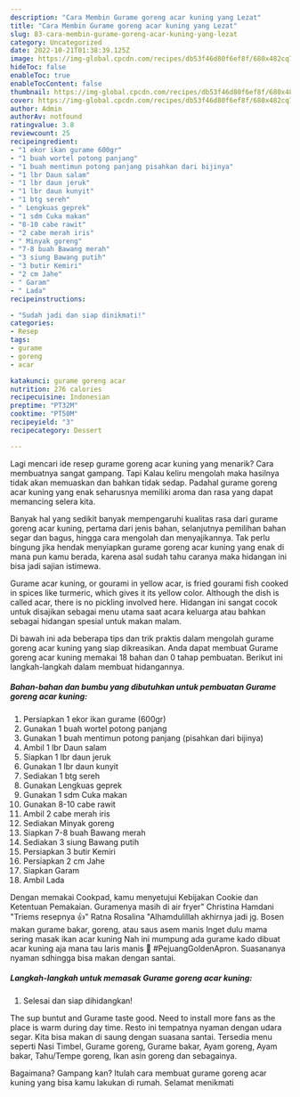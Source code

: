 ```yaml
---
description: "Cara Membin Gurame goreng acar kuning yang Lezat"
title: "Cara Membin Gurame goreng acar kuning yang Lezat"
slug: 83-cara-membin-gurame-goreng-acar-kuning-yang-lezat
category: Uncategorized
date: 2022-10-21T01:38:39.125Z
image: https://img-global.cpcdn.com/recipes/db53f46d80f6ef8f/680x482cq70/gurame-goreng-acar-kuning-foto-resep-utama.jpg
hideToc: false
enableToc: true
enableTocContent: false
thumbnail: https://img-global.cpcdn.com/recipes/db53f46d80f6ef8f/680x482cq70/gurame-goreng-acar-kuning-foto-resep-utama.jpg
cover: https://img-global.cpcdn.com/recipes/db53f46d80f6ef8f/680x482cq70/gurame-goreng-acar-kuning-foto-resep-utama.jpg
author: Admin
authorAv: notfound
ratingvalue: 3.8
reviewcount: 25
recipeingredient:
- "1 ekor ikan gurame 600gr"
- "1 buah wortel potong panjang"
- "1 buah mentimun potong panjang pisahkan dari bijinya"
- "1 lbr Daun salam"
- "1 lbr daun jeruk"
- "1 lbr daun kunyit"
- "1 btg sereh"
- " Lengkuas geprek"
- "1 sdm Cuka makan"
- "8-10 cabe rawit"
- "2 cabe merah iris"
- " Minyak goreng"
- "7-8 buah Bawang merah"
- "3 siung Bawang putih"
- "3 butir Kemiri"
- "2 cm Jahe"
- " Garam"
- " Lada"
recipeinstructions:

- "Sudah jadi dan siap dinikmati!"
categories:
- Resep
tags:
- gurame
- goreng
- acar

katakunci: gurame goreng acar 
nutrition: 276 calories
recipecuisine: Indonesian
preptime: "PT32M"
cooktime: "PT50M"
recipeyield: "3"
recipecategory: Dessert

---
```



Lagi mencari ide resep gurame goreng acar kuning yang menarik? Cara membuatnya sangat gampang. Tapi Kalau keliru mengolah maka hasilnya tidak akan memuaskan dan bahkan tidak sedap. Padahal gurame goreng acar kuning yang enak seharusnya memiliki aroma dan rasa yang dapat memancing selera kita.


Banyak hal yang sedikit banyak mempengaruhi kualitas rasa dari gurame goreng acar kuning, pertama dari jenis bahan, selanjutnya pemilihan bahan segar dan bagus, hingga cara mengolah dan menyajikannya. Tak perlu bingung jika hendak menyiapkan gurame goreng acar kuning yang enak di mana pun kamu berada, karena asal sudah tahu caranya maka hidangan ini bisa jadi sajian istimewa.

Gurame acar kuning, or gourami in yellow acar, is fried gourami fish cooked in spices like turmeric, which gives it its yellow color. Although the dish is called acar, there is no pickling involved here. Hidangan ini sangat cocok untuk disajikan sebagai menu utama saat acara keluarga atau bahkan sebagai hidangan spesial untuk makan malam.


Di bawah ini ada beberapa tips dan trik praktis dalam mengolah gurame goreng acar kuning yang siap dikreasikan. Anda dapat membuat Gurame goreng acar kuning memakai 18 bahan dan 0 tahap pembuatan. Berikut ini langkah-langkah dalam membuat hidangannya.

<!--inarticleads1-->

##### Bahan-bahan dan bumbu yang dibutuhkan untuk pembuatan Gurame goreng acar kuning:

1. Persiapkan 1 ekor ikan gurame (600gr)
1. Gunakan 1 buah wortel potong panjang
1. Gunakan 1 buah mentimun potong panjang (pisahkan dari bijinya)
1. Ambil 1 lbr Daun salam
1. Siapkan 1 lbr daun jeruk
1. Gunakan 1 lbr daun kunyit
1. Sediakan 1 btg sereh
1. Gunakan  Lengkuas geprek
1. Gunakan 1 sdm Cuka makan
1. Gunakan 8-10 cabe rawit
1. Ambil 2 cabe merah iris
1. Sediakan  Minyak goreng
1. Siapkan 7-8 buah Bawang merah
1. Sediakan 3 siung Bawang putih
1. Persiapkan 3 butir Kemiri
1. Persiapkan 2 cm Jahe
1. Siapkan  Garam
1. Ambil  Lada


Dengan memakai Cookpad, kamu menyetujui Kebijakan Cookie dan Ketentuan Pemakaian. Guramenya masih di air fryer&#34; Christina Hamdani &#34;Triems resepnya 👍&#34; Ratna Rosalina &#34;Alhamdulillah akhirnya jadi jg. Bosen makan gurame bakar, goreng, atau saus asem manis Inget dulu mama sering masak ikan acar kuning Nah ini mumpung ada gurame kado dibuat acar kuning aja mana tau laris manis 🤪 #PejuangGoldenApron. Suasananya nyaman sdhingga bisa makan dengan santai. 

<!--inarticleads2-->

##### Langkah-langkah untuk memasak Gurame goreng acar kuning:


1. Selesai dan siap dihidangkan!

The sup buntut and Gurame taste good. Need to install more fans as the place is warm during day time. Resto ini tempatnya nyaman dengan udara segar. Kita bisa makan di saung dengan suasana santai. Tersedia menu seperti Nasi Timbel, Gurame goreng, Gurame bakar, Ayam goreng, Ayam bakar, Tahu/Tempe goreng, Ikan asin goreng dan sebagainya. 

Bagaimana? Gampang kan? Itulah cara membuat gurame goreng acar kuning yang bisa kamu lakukan di rumah. Selamat menikmati
